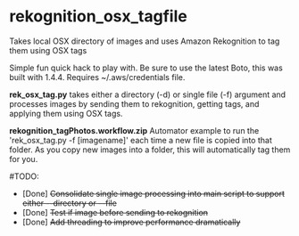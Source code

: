 # rekognition_osx_tagfile
Takes local OSX directory of images and uses Amazon Rekognition to tag them using OSX tags

Simple fun quick hack to play with. Be sure to use the latest Boto, this was built with 1.4.4. Requires ~/.aws/credentials file.

**rek_osx_tag.py**
takes either a directory (-d) or single file (-f) argument and processes images by sending them to rekognition, getting tags, and applying them using OSX tags.

**rekognition_tagPhotos.workflow.zip**
Automator example to run the 'rek_osx_tag.py -f [imagename]' each time a new file is copied into that folder. As you copy new images into a folder, this will automatically tag them for you.

#TODO:
- [Done] ~~Consolidate single image processing into main script to support either --directory or --file~~
- [Done] ~~Test if image before sending to rekognition~~
- [Done] ~~Add threading to improve performance dramatically~~


